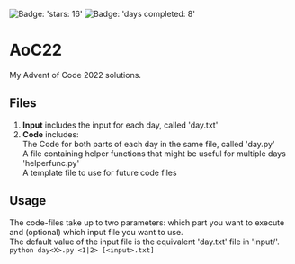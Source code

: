 ![Badge: 'stars: 16'](https://img.shields.io/badge/stars%20%E2%AD%90-16-yellow)
![Badge: 'days completed: 8'](https://img.shields.io/badge/days%20completed-8-blue)
# AoC22
My Advent of Code 2022 solutions.

## Files
1.  **Input** includes the input for each day, called 'day<X>.txt'
2.  **Code** includes:\
  The Code for both parts of each day in the same file, called 'day<X>.py' \
  A file containing helper functions that might be useful for multiple days 'helperfunc.py' \
  A template file to use for future code files
  
## Usage
  The code-files take up to two parameters: which part you want to execute and (optional) which input file you want to use.\
  The default value of the input file is the equivalent 'day<X>.txt' file in 'input/'.\
  ```python day<X>.py <1|2> [<input>.txt] ```
